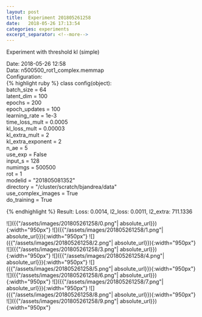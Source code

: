 ```yaml
---
layout: post
title:  Experiment 201805261258
date:   2018-05-26 17:13:54
categories: experiments
excerpt_separator: <!--more-->
---
```

Experiment with threshold kl (simple)  

 <!--more-->
Date: 2018-05-26 12:58  
Data: n500500_rot1_complex.memmap  
Configuration:   
{% highlight ruby %}
class config(object):  
    batch_size = 64  
    latent_dim = 100  
    epochs = 200  
    epoch_updates = 100  
    learning_rate = 1e-3   
    time_loss_mult = 0.0005   
    kl_loss_mult = 0.00003  
    kl_extra_mult = 2  
    kl_extra_exponent = 2  
    n_ae = 5  
    use_exp = False  
    input_s = 128  
    numimgs = 500500  
    rot = 1  
    modelid = "201805081352"  
    directory = "/cluster/scratch/bjandrea/data"  
    use_complex_images =  True  
    do_training = True  
  
{% endhighlight %}
Result: Loss: 0.0014, l2_loss: 0.0011, l2_extra: 711.1336  

![]({{"/assets/images/201805261258/0.png"| absolute_url}}){:width="950px"}
![]({{"/assets/images/201805261258/1.png"| absolute_url}}){:width="950px"}
![]({{"/assets/images/201805261258/2.png"| absolute_url}}){:width="950px"}
![]({{"/assets/images/201805261258/3.png"| absolute_url}}){:width="950px"}
![]({{"/assets/images/201805261258/4.png"| absolute_url}}){:width="950px"}
![]({{"/assets/images/201805261258/5.png"| absolute_url}}){:width="950px"}
![]({{"/assets/images/201805261258/6.png"| absolute_url}}){:width="950px"}
![]({{"/assets/images/201805261258/7.png"| absolute_url}}){:width="950px"}
![]({{"/assets/images/201805261258/8.png"| absolute_url}}){:width="950px"}
![]({{"/assets/images/201805261258/9.png"| absolute_url}}){:width="950px"}
